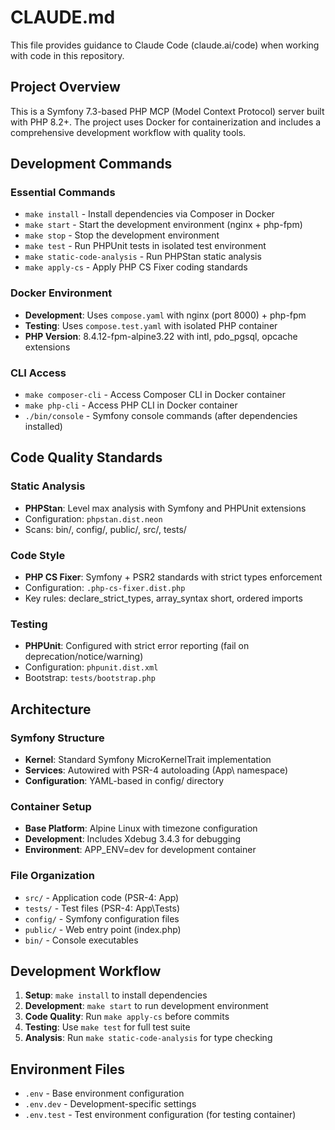 # CLAUDE.md

This file provides guidance to Claude Code (claude.ai/code) when working with code in this repository.

## Project Overview

This is a Symfony 7.3-based PHP MCP (Model Context Protocol) server built with PHP 8.2+. The project uses Docker for containerization and includes a comprehensive development workflow with quality tools.

## Development Commands

### Essential Commands
- `make install` - Install dependencies via Composer in Docker
- `make start` - Start the development environment (nginx + php-fpm)
- `make stop` - Stop the development environment
- `make test` - Run PHPUnit tests in isolated test environment
- `make static-code-analysis` - Run PHPStan static analysis
- `make apply-cs` - Apply PHP CS Fixer coding standards

### Docker Environment
- **Development**: Uses `compose.yaml` with nginx (port 8000) + php-fpm
- **Testing**: Uses `compose.test.yaml` with isolated PHP container
- **PHP Version**: 8.4.12-fpm-alpine3.22 with intl, pdo_pgsql, opcache extensions

### CLI Access
- `make composer-cli` - Access Composer CLI in Docker container
- `make php-cli` - Access PHP CLI in Docker container
- `./bin/console` - Symfony console commands (after dependencies installed)

## Code Quality Standards

### Static Analysis
- **PHPStan**: Level max analysis with Symfony and PHPUnit extensions
- Configuration: `phpstan.dist.neon`
- Scans: bin/, config/, public/, src/, tests/

### Code Style
- **PHP CS Fixer**: Symfony + PSR2 standards with strict types enforcement
- Configuration: `.php-cs-fixer.dist.php`
- Key rules: declare_strict_types, array_syntax short, ordered imports

### Testing
- **PHPUnit**: Configured with strict error reporting (fail on deprecation/notice/warning)
- Configuration: `phpunit.dist.xml`
- Bootstrap: `tests/bootstrap.php`

## Architecture

### Symfony Structure
- **Kernel**: Standard Symfony MicroKernelTrait implementation
- **Services**: Autowired with PSR-4 autoloading (App\ namespace)
- **Configuration**: YAML-based in config/ directory

### Container Setup
- **Base Platform**: Alpine Linux with timezone configuration
- **Development**: Includes Xdebug 3.4.3 for debugging
- **Environment**: APP_ENV=dev for development container

### File Organization
- `src/` - Application code (PSR-4: App\)
- `tests/` - Test files (PSR-4: App\Tests\)
- `config/` - Symfony configuration files
- `public/` - Web entry point (index.php)
- `bin/` - Console executables

## Development Workflow

1. **Setup**: `make install` to install dependencies
2. **Development**: `make start` to run development environment
3. **Code Quality**: Run `make apply-cs` before commits
4. **Testing**: Use `make test` for full test suite
5. **Analysis**: Run `make static-code-analysis` for type checking

## Environment Files
- `.env` - Base environment configuration
- `.env.dev` - Development-specific settings
- `.env.test` - Test environment configuration (for testing container)